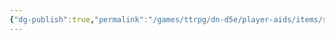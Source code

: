 ```yaml
---
{"dg-publish":true,"permalink":"/games/ttrpg/dn-d5e/player-aids/items/shortsword/","noteIcon":""}
---
```


